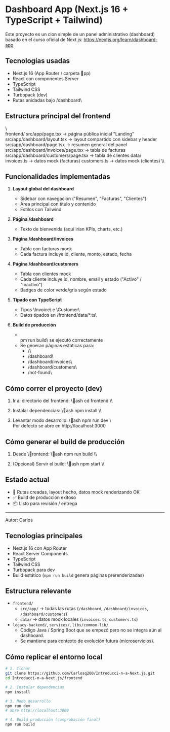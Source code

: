 ﻿# Dashboard App (Next.js 16 + TypeScript + Tailwind)

Este proyecto es un clon simple de un panel administrativo (dashboard) basado en el curso oficial de Next.js:
https://nextjs.org/learn/dashboard-app

## Tecnologías usadas
- Next.js 16 (App Router / carpeta \pp\)
- React con componentes Server
- TypeScript
- Tailwind CSS
- Turbopack (dev)
- Rutas anidadas bajo \/dashboard\

## Estructura principal del frontend
\\\
frontend/
  src/app/page.tsx                   -> página pública inicial "Landing"
  src/app/dashboard/layout.tsx       -> layout compartido con sidebar y header
  src/app/dashboard/page.tsx         -> resumen general del panel
  src/app/dashboard/invoices/page.tsx -> tabla de facturas
  src/app/dashboard/customers/page.tsx -> tabla de clientes
  data/
    invoices.ts                      -> datos mock (facturas)
    customers.ts                     -> datos mock (clientes)
\\\

## Funcionalidades implementadas
1. **Layout global del dashboard**
   - Sidebar con navegación ("Resumen", "Facturas", "Clientes")
   - Área principal con título y contenido
   - Estilos con Tailwind

2. **Página /dashboard**
   - Texto de bienvenida (aquí irían KPIs, charts, etc.)

3. **Página /dashboard/invoices**
   - Tabla con facturas mock
   - Cada factura incluye id, cliente, monto, estado, fecha

4. **Página /dashboard/customers**
   - Tabla con clientes mock
   - Cada cliente incluye id, nombre, email y estado ("Activo" / "Inactivo")
   - Badges de color verde/gris según estado

5. **Tipado con TypeScript**
   - Tipos \Invoice\ e \Customer\
   - Datos tipados en \/frontend/data/*.ts\

6. **Build de producción**
   - \
pm run build\ se ejecutó correctamente
   - Se generan páginas estáticas para:
     - \/\
     - \/dashboard\
     - \/dashboard/invoices\
     - \/dashboard/customers\
     - \/not-found\

## Cómo correr el proyecto (dev)
1. Ir al directorio del frontend:
   \\\ash
   cd frontend
   \\\

2. Instalar dependencias:
   \\\ash
   npm install
   \\\

3. Levantar modo desarrollo:
   \\\ash
   npm run dev
   \\\
   Por defecto se abre en http://localhost:3000

## Cómo generar el build de producción
1. Desde \rontend\:
   \\\ash
   npm run build
   \\\

2. (Opcional) Servir el build:
   \\\ash
   npm start
   \\\

## Estado actual
- 💯 Rutas creadas, layout hecho, datos mock renderizando OK
- ✅ Build de producción exitoso
- 📦 Listo para revisión / entrega

---
Autor: Carlos
## Tecnologías principales

- Next.js 16 con App Router
- React Server Components
- TypeScript
- Tailwind CSS
- Turbopack para dev
- Build estático (`npm run build` genera páginas prerenderizadas)

## Estructura relevante

- `frontend/`
  - `src/app/` → todas las rutas (`/dashboard`, `/dashboard/invoices`, `/dashboard/customers`)
  - `data/` → datos mock locales (`invoices.ts`, `customers.ts`)
- `legacy-backend/`, `services/`, `libs/common-lib/`
  - Código Java / Spring Boot que se empezó pero no se integra aún al dashboard.
  - Se mantiene para contexto de evolución futura (microservicios).

## Cómo replicar el entorno local

```bash
# 1. Clonar
git clone https://github.com/Carlosq200/Introducci-n-a-Next.js.git
cd Introducci-n-a-Next.js/frontend

# 2. Instalar dependencias
npm install

# 3. Modo desarrollo
npm run dev
# abre http://localhost:3000

# 4. Build producción (comprobación final)
npm run build
